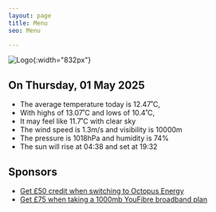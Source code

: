 ```yaml
---
layout: page
title: Menu
seo: Menu

---
```


![Logo](/images/logo.jpg){:width="832px"}

<!-- weather_marker starts -->
## On Thursday, 01 May 2025

- The average temperature today is 12.47˚C,
- With highs of 13.07˚C and lows of 10.4˚C,
- It may feel like 11.7˚C with clear sky
- The wind speed is 1.3m/s and visibility is 10000m
- The pressure is 1018hPa and humidity is 74%
- The sun will rise at 04:38 and set at 19:32

<!-- weather_marker ends -->

## Sponsors

- [Get £50 credit when switching to Octopus Energy](https://bit.ly/3oD1nnS)
- [Get £75 when taking a 1000mb YouFibre broadband plan](https://aklam.io/91zWhU?)
